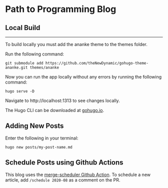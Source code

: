 # Path to Programming Blog

## Local Build

---

To build locally you must add the ananke theme to the themes folder.

Run the following command:

`git submodule add https://github.com/theNewDynamic/gohugo-theme-ananke.git themes/ananke`

Now you can run the app locally without any errors by running the following command:

`hugo serve -D`

Navigate to http://localhost:1313 to see changes locally.

The Hugo CLI can be downloaded at [gohugo.io](https://gohugo.io/getting-started/installing/).

## Adding New Posts

Enter the following in your terminal:

`hugo new posts/my-post-name.md`

## Schedule Posts using Github Actions

This blog uses the [merge-scheduler Github Action](https://www.jasongaylord.com/blog/2020/07/31/schedule-merging-pull-requests-in-github). To schedule a new article, add `/schedule 2020-08` as a comment on the PR.
